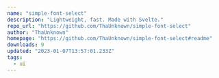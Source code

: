```yaml
---
name: "simple-font-select"
description: "Lightweight, fast. Made with Svelte."
repo_url: "https://github.com/ThaUnknown/simple-font-select"
author: "ThaUnknown"
homepage: "https://github.com/ThaUnknown/simple-font-select#readme"
downloads: 9
updated: "2023-01-07T13:57:01.233Z"
tags: 
  - ui
---
```

